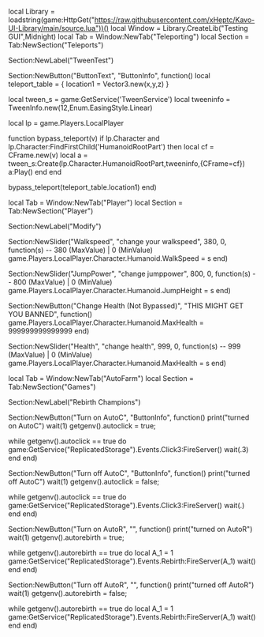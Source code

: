 local Library = loadstring(game:HttpGet("https://raw.githubusercontent.com/xHeptc/Kavo-UI-Library/main/source.lua"))()
local Window = Library.CreateLib("Testing GUI",Midnight)
local Tab = Window:NewTab("Teleporting")
local Section = Tab:NewSection("Teleports")

Section:NewLabel("TweenTest")

Section:NewButton("ButtonText", "ButtonInfo", function()
	 local teleport_table = {
	location1 = Vector3.new(x,y,z)
}

local tween_s = game:GetService('TweenService')
local tweeninfo = TweenInfo.new(12,Enum.EasingStyle.Linear)

local lp = game.Players.LocalPlayer

function bypass_teleport(v)
	if lp.Character and
	lp.Character:FindFirstChild('HumanoidRootPart') then
		local cf = CFrame.new(v)
		local a = tween_s:Create(lp.Character.HumanoidRootPart,tweeninfo,{CFrame=cf})
		a:Play()
	end
end

bypass_teleport(teleport_table.location1)
end)

local Tab = Window:NewTab("Player")
local Section = Tab:NewSection("Player")

Section:NewLabel("Modify")

Section:NewSlider("Walkspeed", "change your walkspeed", 380, 0, function(s) -- 380 (MaxValue) | 0 (MinValue)
    game.Players.LocalPlayer.Character.Humanoid.WalkSpeed = s
end)

Section:NewSlider("JumpPower", "change jumppower", 800, 0, function(s) -- 800 (MaxValue) | 0 (MinValue)
    game.Players.LocalPlayer.Character.Humanoid.JumpHeight = s
end)

Section:NewButton("Change Health (Not Bypassed)", "THIS MIGHT GET YOU BANNED", function()
     game.Players.LocalPlayer.Character.Humanoid.MaxHealth = 999999999999999
end)

Section:NewSlider("Health", "change health", 999, 0, function(s) -- 999 (MaxValue) | 0 (MinValue)
    game.Players.LocalPlayer.Character.Humanoid.MaxHealth = s
end)

local Tab = Window:NewTab("AutoFarm")
local Section = Tab:NewSection("Games")

Section:NewLabel("Rebirth Champions")

Section:NewButton("Turn on AutoC", "ButtonInfo", function()
print("turned on AutoC")
wait(1)
getgenv().autoclick = true;

while getgenv().autoclick == true do
	game:GetService("ReplicatedStorage").Events.Click3:FireServer()
	wait(.3)
end
end)

Section:NewButton("Turn off AutoC", "ButtonInfo", function()
print("turned off AutoC")
wait(1)
getgenv().autoclick = false;

while getgenv().autoclick == true do
	game:GetService("ReplicatedStorage").Events.Click3:FireServer()
	wait(.)
end
end)

Section:NewButton("Turn on AutoR", "", function()
print("turned on AutoR")
wait(1)
getgenv().autorebirth = true;

while getgenv().autorebirth == true do
	local A_1 = 1
game:GetService("ReplicatedStorage").Events.Rebirth:FireServer(A_1)
	wait()
end
end)

Section:NewButton("Turn off AutoR", "", function()
print("turned off AutoR")
wait(1)
getgenv().autorebirth = false;

while getgenv().autorebirth == true do
	local A_1 = 1
game:GetService("ReplicatedStorage").Events.Rebirth:FireServer(A_1)
	wait()
end
end)
